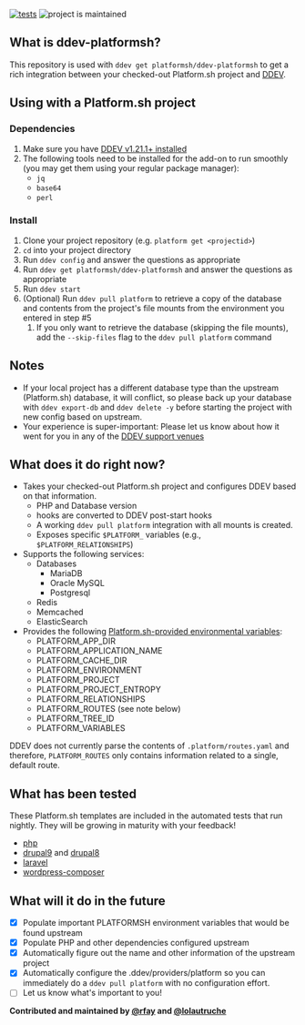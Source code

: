 [![tests](https://github.com/platformsh/ddev-platformsh/actions/workflows/tests.yml/badge.svg)](https://github.com/platformsh/ddev-platformsh/actions/workflows/tests.yml) ![project is maintained](https://img.shields.io/maintenance/yes/2022.svg)

## What is ddev-platformsh?

This repository is used with `ddev get platformsh/ddev-platformsh` to get a rich integration between your checked-out Platform.sh project and [DDEV](https://github.com/drud/ddev).

## Using with a Platform.sh project
### Dependencies
1. Make sure you have [DDEV v1.21.1+ installed](https://ddev.readthedocs.io/en/latest/users/install/ddev-installation/)
2. The following tools need to be installed for the add-on to run smoothly (you may get them using your regular package manager):
   * `jq`
   * `base64`
   * `perl`

### Install
1. Clone your project repository (e.g. `platform get <projectid>`)
2. `cd` into your project directory
3. Run `ddev config` and answer the questions as appropriate
4. Run `ddev get platformsh/ddev-platformsh` and answer the questions as appropriate
5. Run `ddev start`
6. (Optional) Run `ddev pull platform` to retrieve a copy of the database and contents from the project's file mounts from the environment you entered in step #5
   1. If you only want to retrieve the database (skipping the file mounts), add the `--skip-files` flag to the `ddev pull platform` command

## Notes

* If your local project has a different database type than the upstream (Platform.sh) database, it will conflict, so please back up your database with `ddev export-db` and `ddev delete -y` before starting the project with new config based on upstream.
* Your experience is super-important: Please let us know about how it went for you in any of the [DDEV support venues](https://ddev.readthedocs.io/en/latest/#support-and-user-contributed-documentation)

## What does it do right now?

* Takes your checked-out Platform.sh project and configures DDEV based on that information.
    * PHP and Database version
    * hooks are converted to DDEV post-start hooks
    * A working `ddev pull platform` integration with all mounts is created.
    * Exposes specific `$PLATFORM_` variables (e.g., `$PLATFORM_RELATIONSHIPS`)
* Supports the following services:
    * Databases
      * MariaDB
      * Oracle MySQL
      * Postgresql
    * Redis
    * Memcached
    * ElasticSearch
* Provides the following [Platform.sh-provided environmental variables](https://docs.platform.sh/development/variables/use-variables.html#use-platformsh-provided-variables): 
  * PLATFORM_APP_DIR
  * PLATFORM_APPLICATION_NAME
  * PLATFORM_CACHE_DIR
  * PLATFORM_ENVIRONMENT
  * PLATFORM_PROJECT
  * PLATFORM_PROJECT_ENTROPY
  * PLATFORM_RELATIONSHIPS
  * PLATFORM_ROUTES (see note below)
  * PLATFORM_TREE_ID
  * PLATFORM_VARIABLES

DDEV does not currently parse the contents of `.platform/routes.yaml` and therefore, `PLATFORM_ROUTES` only contains information related to a single, default route.

## What has been tested

These Platform.sh templates are included in the automated tests that run nightly. They will be growing in maturity with your feedback!

* [php](https://github.com/platformsh-templates/php)
* [drupal9](https://github.com/platformsh-templates/drupal9) and [drupal8](https://github.com/platformsh-templates/drupal8)
* [laravel](https://github.com/platformsh-templates/laravel)
* [wordpress-composer](https://github.com/platformsh-templates/wordpress-composer)

## What will it do in the future

- [x] Populate important PLATFORMSH environment variables that would be found upstream
- [x] Populate PHP and other dependencies configured upstream
- [x] Automatically figure out the name and other information of the upstream project
- [x] Automatically configure the .ddev/providers/platform so you can immediately do a `ddev pull platform` with no configuration effort.
- [ ] Let us know what's important to you!

**Contributed and maintained by [@rfay](https://github.com/rfay) and [@lolautruche](https://github.com/lolautruche)**


